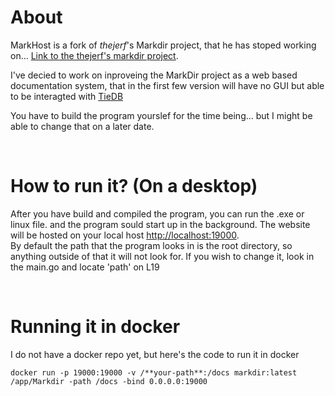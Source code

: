 # About

MarkHost is a fork of *thejerf*'s Markdir project, that he has stoped working on...
[Link to the thejerf's markdir project](https://github.com/thejerf/markdir).

I've decied to work on inproveing the MarkDir project as a web based documentation system, that in the first few version will have no GUI but able to be interagted with [TieDB](https://tiedb.com/)

You have to build the program yourslef for the time being... but I might be able to change that on a later date.

<br>

# How to run it? (On a desktop)

After you have build and compiled the program, you can run the .exe or linux file. and the program sould start up in the background. The website will be hosted on your local host  [http://localhost:19000](http://localhost:19000). <br>
By default the path that the program looks in is the root directory, so anything outside of that it will not look for. If you wish to change it, look in the main.go and locate 'path' on L19

<br>

# Running it in docker
I do not have a docker repo yet, but here's the code to run it in docker

`docker run -p 19000:19000 -v /**your-path**:/docs markdir:latest /app/Markdir -path /docs -bind 0.0.0.0:19000`

